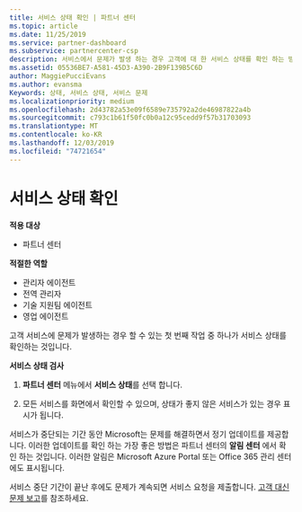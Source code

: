 ```yaml
---
title: 서비스 상태 확인 | 파트너 센터
ms.topic: article
ms.date: 11/25/2019
ms.service: partner-dashboard
ms.subservice: partnercenter-csp
description: 서비스에서 문제가 발생 하는 경우 고객에 대 한 서비스 상태를 확인 하는 방법을 알아봅니다.
ms.assetid: 05536BE7-A581-45D3-A390-2B9F139B5C6D
author: MaggiePucciEvans
ms.author: evansma
Keywords: 상태, 서비스 상태, 서비스 문제
ms.localizationpriority: medium
ms.openlocfilehash: 2d43782a53e09f6589e735792a2de46987822a4b
ms.sourcegitcommit: c793c1b61f50fc0b0a12c95cedd9f57b31703093
ms.translationtype: MT
ms.contentlocale: ko-KR
ms.lasthandoff: 12/03/2019
ms.locfileid: "74721654"
---
```

# <a name="check-service-health"></a>서비스 상태 확인

**적용 대상**

- 파트너 센터

**적절한 역할**

- 관리자 에이전트
- 전역 관리자
- 기술 지원팀 에이전트
- 영업 에이전트

고객 서비스에 문제가 발생하는 경우 할 수 있는 첫 번째 작업 중 하나가 서비스 상태를 확인하는 것입니다.

**서비스 상태 검사**

1.  **파트너 센터** 메뉴에서 **서비스 상태**를 선택 합니다. 

2.  모든 서비스를 화면에서 확인할 수 있으며, 상태가 좋지 않은 서비스가 있는 경우 표시가 됩니다. 

서비스가 중단되는 기간 동안 Microsoft는 문제를 해결하면서 정기 업데이트를 제공합니다. 이러한 업데이트를 확인 하는 가장 좋은 방법은 파트너 센터의 **알림 센터** 에서 확인 하는 것입니다. 이러한 알림은 Microsoft Azure Portal 또는 Office 365 관리 센터에도 표시됩니다.

서비스 중단 기간이 끝난 후에도 문제가 계속되면 서비스 요청을 제출합니다. [고객 대신 문제 보고](report-problems-on-behalf-of-a-customer.md)를 참조하세요.

 

 




